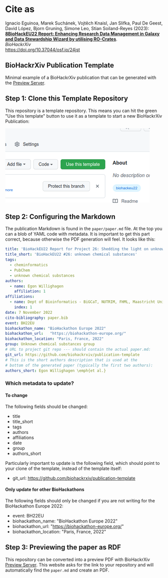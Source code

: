 
# Cite as

Ignacio Eguinoa, Marek Suchánek, Vojtěch Knaisl, Jan Slifka, Paul De Geest, David López, Bjorn Gruning, Simone Leo, Stian Soiland-Reyes (2023):  
[**8BioHackEU22 Report: Enhancing Research Data Management in Galaxy and Data Stewardship Wizard by utilising RO-Crates**](https://doi.org/10.37044/osf.io/24jst).  
_BioHackrXiv_  
<https://doi.org/10.37044/osf.io/24jst>


## BioHackrXiv Publication Template

Minimal example of a BioHackrXiv publication that can be generated with the
[Preview Server](http://preview.biohackrxiv.org/).

## Step 1: Clone this Template Repository

This repository is a template repository. This means you can hit the green "Use this template"
button to use it as a template to start a new BioHackrXiv Publication:

![Screenshot of the green "Use this template" button.](paper/use-this-template.png)

## Step 2: Configuring the Markdown

The publication Markdown is found in the `paper/paper.md` file. At the top you can a blob
of YAML code with metadata. It is important to get this part correct, because otherwise the PDF
generation will feel. It looks like this:

```yaml
title: 'BioHackEU22 Report for Project 26: Shedding the light on unknown chemical substances'
title_short: 'BioHackEU22 #26: unknown chemical substances'
tags:
  - cheminformatics
  - PubChem
  - unknown chemical substances
authors:
  - name: Egon Willighagen
    affiliation: 1
affiliations:
  - name: Dept of Bioinformatics - BiGCaT, NUTRIM, FHML, Maastricht University, Maastricht, NL
    index: 1
date: 7 November 2022
cito-bibliography: paper.bib
event: BH22EU
biohackathon_name: "BioHackathon Europe 2022"
biohackathon_url:   "https://biohackathon-europe.org/"
biohackathon_location: "Paris, France, 2022"
group: Unknown chemical substances group
# URL to project git repo --- should contain the actual paper.md:
git_url: https://github.com/biohackrxiv/publication-template
# This is the short authors description that is used at the
# bottom of the generated paper (typically the first two authors):
authors_short: Egon Willighagen \emph{et al.}
```

### Which metadata to update?

#### To change

The following fields should be changed:

* title
* title_short
* tags
* authors
* affiliations
* date
* group
* authors_short

Particularly important to update is the following field, which should point to
your clone of the template, instead of the template itself:

* git_url: https://github.com/biohackrxiv/publication-template

#### Only update for other BioHackathons

The following fields should only be changed if you are not writing for the BioHackathon Europe 2022:

* event: BH22EU
* biohackathon_name: "BioHackathon Europe 2022"
* biohackathon_url:   "https://biohackathon-europe.org/"
* biohackathon_location: "Paris, France, 2022"

## Step 3: Previewing the paper as RDF

This repository can be converted into a preview PDF with BioHackrXiv [Preview Server](http://preview.biohackrxiv.org/).
This website asks for the link to your repository and will automatically find the `paper.md` and create an PDF.

